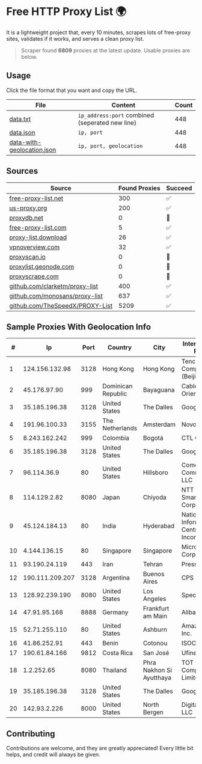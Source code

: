 
# Free HTTP Proxy List 🌍

It is a lightweight project that, every 10 minutes, scrapes lots of free-proxy sites, validates if it works, and serves a clean proxy list.


> Scraper found **6809** proxies at the latest update. Usable proxies are below.

## Usage

Click the file format that you want and copy the URL.


|File|Content|Count|
|----|-------|-----|
|[data.txt](https://raw.githubusercontent.com/themiralay/Proxy-List-World/master/data.txt)|`ip_address:port` combined (seperated new line)|448|
|[data.json](https://raw.githubusercontent.com/themiralay/Proxy-List-World/master/data.json)|`ip, port`|448|
|[data-with-geolocation.json](https://raw.githubusercontent.com/themiralay/Proxy-List-World/master/data-with-geolocation.json)|`ip, port, geolocation`|448|

## Sources

|Source|Found Proxies|Succeed|
|------|-------------|-------|
|[free-proxy-list.net](https://free-proxy-list.net)|300|✅|
|[us-proxy.org](https://www.us-proxy.org)|200|✅|
|[proxydb.net](http://proxydb.net)|0|🚫|
|[free-proxy-list.com](https://free-proxy-list.com/?page=&port=&type%5B%5D=http&type%5B%5D=https&up_time=0&search=Search)|5|✅|
|[proxy-list.download](https://www.proxy-list.download/HTTP)|26|✅|
|[vpnoverview.com](https://vpnoverview.com/privacy/anonymous-browsing/free-proxy-servers)|32|✅|
|[proxyscan.io](https://www.proxyscan.io)|0|🚫|
|[proxylist.geonode.com](https://proxylist.geonode.com/api/proxy-list?limit=300&page=1&sort_by=lastChecked&sort_type=desc&protocols=http,https)|0|🚫|
|[proxyscrape.com](https://api.proxyscrape.com/v2/?request=displayproxies&protocol=http&timeout=10000&country=all&ssl=all&anonymity=all)|0|🚫|
|[github.com/clarketm/proxy-list](https://raw.githubusercontent.com/clarketm/proxy-list/master/proxy-list-raw.txt)|400|✅|
|[github.com/monosans/proxy-list](https://raw.githubusercontent.com/monosans/proxy-list/main/proxies/http.txt)|637|✅|
|[github.com/TheSpeedX/PROXY-List](https://raw.githubusercontent.com/TheSpeedX/PROXY-List/master/http.txt)|5209|✅|


## Sample Proxies With Geolocation Info

|#|Ip|Port|Country|City|Internet Service Provider|
|-|--|----|-------|----|-------------------------|
|1|124.156.132.98|3128|Hong Kong|Hong Kong|Tencent Cloud Computing (Beijing) Co|
|2|45.176.97.90|999|Dominican Republic|Bayaguana|Cable Onda Oriental, SRL|
|3|35.185.196.38|3128|United States|The Dalles|Google LLC|
|4|191.96.100.33|3155|The Netherlands|Amsterdam|NovoServe B.V.|
|5|8.243.162.242|999|Colombia|Bogotá|CTL Colombia|
|6|35.185.196.38|3128|United States|The Dalles|Google LLC|
|7|96.114.36.9|80|United States|Hillsboro|Comcast Cable Communications, LLC|
|8|114.129.2.82|8080|Japan|Chiyoda|NTT SmartConnect Corporation|
|9|45.124.184.13|80|India|Hyderabad|National Informatics Centre Services Incorporated|
|10|4.144.136.15|80|Singapore|Singapore|Microsoft Corporation|
|11|93.190.24.119|443|Iran|Tehran|Press TV|
|12|190.111.209.207|3128|Argentina|Buenos Aires|CPS|
|13|128.92.239.190|8080|United States|Los Angeles|Spectrum|
|14|47.91.95.168|8888|Germany|Frankfurt am Main|Alibaba.com LLC|
|15|52.71.255.110|80|United States|Ashburn|Amazon.com, Inc.|
|16|41.86.252.91|443|Benin|Cotonou|ISOCEL SA|
|17|190.61.84.166|9812|Costa Rica|San José|Ufinet Costa Rica|
|18|1.2.252.65|8080|Thailand|Phra Nakhon Si Ayutthaya|TOT Public Company Limited|
|19|35.185.196.38|3128|United States|The Dalles|Google LLC|
|20|142.93.2.226|8000|United States|North Bergen|DigitalOcean, LLC|



## Contributing

Contributions are welcome, and they are greatly appreciated! Every
little bit helps, and credit will always be given.

